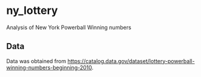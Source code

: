 # ny_lottery
Analysis of New York Powerball Winning numbers 

## Data
Data was obtained from https://catalog.data.gov/dataset/lottery-powerball-winning-numbers-beginning-2010. 